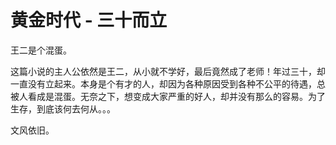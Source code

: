 # 黄金时代 - 三十而立

王二是个混蛋。

这篇小说的主人公依然是王二，从小就不学好，最后竟然成了老师！年过三十，却一直没有立起来。本身是个有才的人，却因为各种原因受到各种不公平的待遇，总被人看成是混蛋。无奈之下，想变成大家严重的好人，却并没有那么的容易。为了生存，到底该何去何从。。。

文风依旧。
